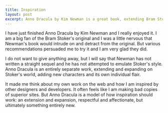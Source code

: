 ```yaml
---
title: Inspiration
layout: post
excerpt: Anno Dracula by Kim Newman is a great book, extending Bram Stoker's world to create something entirely new and thoroughly entertaining. I loved it. It also made me think about how inspiration should work, whether you are writing a novel or designing a website.
---
```


I have just finished Anno Dracula by Kim Newman and I really enjoyed it. I am a big fan of the Bram Stoker's original and I was a little nervous that Newman's book would intrude on and detract from the original. But various recommendations persuaded me to try it and I am very glad they did.

I do not want to give anything away, but I will say that Newman has not written a straight sequel and he has not attempted to emulate Stoker's style. Anno Dracula is an entirely separate work, extending and expanding on Stoker's world, adding new characters and its own individual flair.

It made me think about my own work on the web and how I am inspired by other designers and developers. It often feels like I am making bad copies of superior sites. But Anno Dracula is a model of how inspiration should work: an extension and expansion, respectful and affectionate, but ultimately something entirely new.
